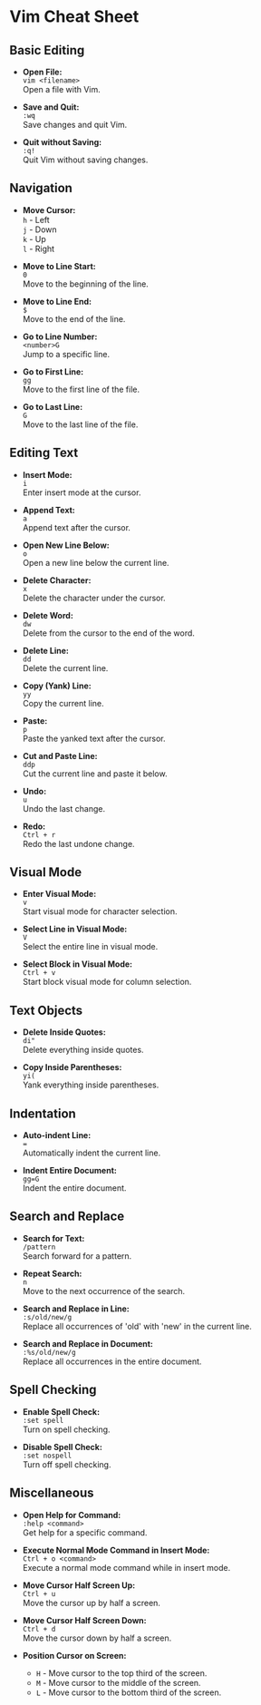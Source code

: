 # Vim Cheat Sheet

## Basic Editing

- **Open File:**  
  `vim <filename>`  
  Open a file with Vim.

- **Save and Quit:**  
  `:wq`  
  Save changes and quit Vim.

- **Quit without Saving:**  
  `:q!`  
  Quit Vim without saving changes.

## Navigation

- **Move Cursor:**  
  `h` - Left  
  `j` - Down  
  `k` - Up  
  `l` - Right  

- **Move to Line Start:**  
  `0`  
  Move to the beginning of the line.

- **Move to Line End:**  
  `$`  
  Move to the end of the line.

- **Go to Line Number:**  
  `<number>G`  
  Jump to a specific line.

- **Go to First Line:**  
  `gg`  
  Move to the first line of the file.

- **Go to Last Line:**  
  `G`  
  Move to the last line of the file.

## Editing Text

- **Insert Mode:**  
  `i`  
  Enter insert mode at the cursor.

- **Append Text:**  
  `a`  
  Append text after the cursor.

- **Open New Line Below:**  
  `o`  
  Open a new line below the current line.

- **Delete Character:**  
  `x`  
  Delete the character under the cursor.

- **Delete Word:**  
  `dw`  
  Delete from the cursor to the end of the word.

- **Delete Line:**  
  `dd`  
  Delete the current line.

- **Copy (Yank) Line:**  
  `yy`  
  Copy the current line.

- **Paste:**  
  `p`  
  Paste the yanked text after the cursor.

- **Cut and Paste Line:**  
  `ddp`  
  Cut the current line and paste it below.

- **Undo:**  
  `u`  
  Undo the last change.

- **Redo:**  
  `Ctrl + r`  
  Redo the last undone change.

## Visual Mode

- **Enter Visual Mode:**  
  `v`  
  Start visual mode for character selection.

- **Select Line in Visual Mode:**  
  `V`  
  Select the entire line in visual mode.

- **Select Block in Visual Mode:**  
  `Ctrl + v`  
  Start block visual mode for column selection.

## Text Objects

- **Delete Inside Quotes:**  
  `di"`  
  Delete everything inside quotes.

- **Copy Inside Parentheses:**  
  `yi(`  
  Yank everything inside parentheses.

## Indentation

- **Auto-indent Line:**  
  `=`  
  Automatically indent the current line.

- **Indent Entire Document:**  
  `gg=G`  
  Indent the entire document.

## Search and Replace

- **Search for Text:**  
  `/pattern`  
  Search forward for a pattern.

- **Repeat Search:**  
  `n`  
  Move to the next occurrence of the search.

- **Search and Replace in Line:**  
  `:s/old/new/g`  
  Replace all occurrences of 'old' with 'new' in the current line.

- **Search and Replace in Document:**  
  `:%s/old/new/g`  
  Replace all occurrences in the entire document.

## Spell Checking

- **Enable Spell Check:**  
  `:set spell`  
  Turn on spell checking.

- **Disable Spell Check:**  
  `:set nospell`  
  Turn off spell checking.

## Miscellaneous

- **Open Help for Command:**  
  `:help <command>`  
  Get help for a specific command.

- **Execute Normal Mode Command in Insert Mode:**  
  `Ctrl + o <command>`  
  Execute a normal mode command while in insert mode.

- **Move Cursor Half Screen Up:**  
  `Ctrl + u`  
  Move the cursor up by half a screen.

- **Move Cursor Half Screen Down:**  
  `Ctrl + d`  
  Move the cursor down by half a screen.

- **Position Cursor on Screen:**
  - `H` - Move cursor to the top third of the screen.
  - `M` - Move cursor to the middle of the screen.
  - `L` - Move cursor to the bottom third of the screen.
